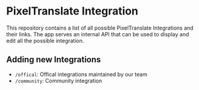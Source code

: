 # PixelTranslate Integration

This repository contains a list of all possible PixelTranslate Integrations and their links. The app serves an internal API that can be used to display and edit all the possible integration.

## Adding new Integrations

- `/offical`: Offical integrations maintained by our team
- `/community`: Community integration
